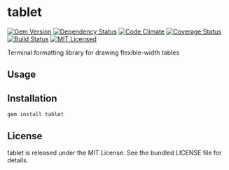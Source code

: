 tablet
=========

[![Gem Version](https://img.shields.io/gem/v/tablet.svg)](https://rubygems.org/gems/tablet)
[![Dependency Status](https://img.shields.io/gemnasium/akerl/tablet.svg)](https://gemnasium.com/akerl/tablet)
[![Code Climate](https://img.shields.io/codeclimate/github/akerl/tablet.svg)](https://codeclimate.com/github/akerl/tablet)
[![Coverage Status](https://img.shields.io/coveralls/akerl/tablet.svg)](https://coveralls.io/r/akerl/tablet)
[![Build Status](https://img.shields.io/travis/akerl/tablet.svg)](https://travis-ci.org/akerl/tablet)
[![MIT Licensed](https://img.shields.io/badge/license-MIT-green.svg)](https://tldrlegal.com/license/mit-license)

Terminal formatting library for drawing flexible-width tables

## Usage

## Installation

    gem install tablet

## License

tablet is released under the MIT License. See the bundled LICENSE file for details.

